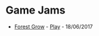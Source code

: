 # Game Jams

- [Forest Grow](https://github.com/xviniette/GameJams/tree/gh-pages/ForestGrow "Forest Grow") -  [Play](https://xviniette.itch.io/forest-grow "Play")  - 18/06/2017